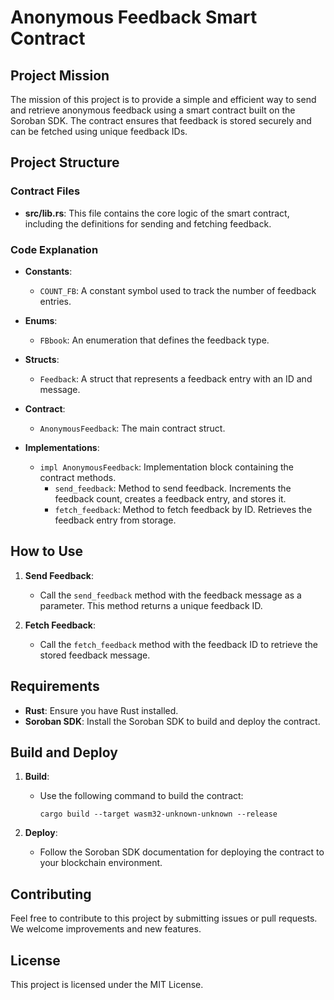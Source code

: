 
# Anonymous Feedback Smart Contract

## Project Mission
The mission of this project is to provide a simple and efficient way to send and retrieve anonymous feedback using a smart contract built on the Soroban SDK. The contract ensures that feedback is stored securely and can be fetched using unique feedback IDs.

## Project Structure

### Contract Files
- **src/lib.rs**: This file contains the core logic of the smart contract, including the definitions for sending and fetching feedback.

### Code Explanation
- **Constants**:
  - `COUNT_FB`: A constant symbol used to track the number of feedback entries.
  
- **Enums**:
  - `FBbook`: An enumeration that defines the feedback type.

- **Structs**:
  - `Feedback`: A struct that represents a feedback entry with an ID and message.

- **Contract**:
  - `AnonymousFeedback`: The main contract struct.

- **Implementations**:
  - `impl AnonymousFeedback`: Implementation block containing the contract methods.
    - `send_feedback`: Method to send feedback. Increments the feedback count, creates a feedback entry, and stores it.
    - `fetch_feedback`: Method to fetch feedback by ID. Retrieves the feedback entry from storage.

## How to Use
1. **Send Feedback**:
   - Call the `send_feedback` method with the feedback message as a parameter. This method returns a unique feedback ID.
   
2. **Fetch Feedback**:
   - Call the `fetch_feedback` method with the feedback ID to retrieve the stored feedback message.

## Requirements
- **Rust**: Ensure you have Rust installed.
- **Soroban SDK**: Install the Soroban SDK to build and deploy the contract.

## Build and Deploy
1. **Build**:
   - Use the following command to build the contract:
     ```
     cargo build --target wasm32-unknown-unknown --release
     ```

2. **Deploy**:
   - Follow the Soroban SDK documentation for deploying the contract to your blockchain environment.

## Contributing
Feel free to contribute to this project by submitting issues or pull requests. We welcome improvements and new features.

## License
This project is licensed under the MIT License.
